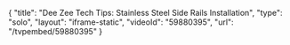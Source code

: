 {
    "title": "Dee Zee Tech Tips: Stainless Steel Side Rails Installation",
    "type": "solo",
    "layout": "iframe-static",
    "videoId": "59880395",
    "url": "\/tvpembed\/59880395"
}